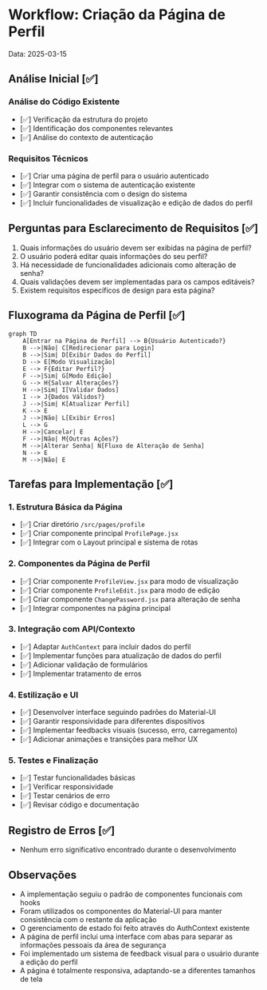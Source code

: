 # Workflow: Criação da Página de Perfil

Data: 2025-03-15

## Análise Inicial [✅]

### Análise do Código Existente

- [✅] Verificação da estrutura do projeto
- [✅] Identificação dos componentes relevantes
- [✅] Análise do contexto de autenticação

### Requisitos Técnicos

- [✅] Criar uma página de perfil para o usuário autenticado
- [✅] Integrar com o sistema de autenticação existente
- [✅] Garantir consistência com o design do sistema
- [✅] Incluir funcionalidades de visualização e edição de dados do perfil

## Perguntas para Esclarecimento de Requisitos [✅]

1. Quais informações do usuário devem ser exibidas na página de perfil?
2. O usuário poderá editar quais informações do seu perfil?
3. Há necessidade de funcionalidades adicionais como alteração de senha?
4. Quais validações devem ser implementadas para os campos editáveis?
5. Existem requisitos específicos de design para esta página?

## Fluxograma da Página de Perfil [✅]

```mermaid
graph TD
    A[Entrar na Página de Perfil] --> B{Usuário Autenticado?}
    B -->|Não| C[Redirecionar para Login]
    B -->|Sim| D[Exibir Dados do Perfil]
    D --> E[Modo Visualização]
    E --> F{Editar Perfil?}
    F -->|Sim| G[Modo Edição]
    G --> H{Salvar Alterações?}
    H -->|Sim| I[Validar Dados]
    I --> J{Dados Válidos?}
    J -->|Sim| K[Atualizar Perfil]
    K --> E
    J -->|Não| L[Exibir Erros]
    L --> G
    H -->|Cancelar| E
    F -->|Não| M{Outras Ações?}
    M -->|Alterar Senha| N[Fluxo de Alteração de Senha]
    N --> E
    M -->|Não| E
```

## Tarefas para Implementação [✅]

### 1. Estrutura Básica da Página

- [✅] Criar diretório `/src/pages/profile`
- [✅] Criar componente principal `ProfilePage.jsx`
- [✅] Integrar com o Layout principal e sistema de rotas

### 2. Componentes da Página de Perfil

- [✅] Criar componente `ProfileView.jsx` para modo de visualização
- [✅] Criar componente `ProfileEdit.jsx` para modo de edição
- [✅] Criar componente `ChangePassword.jsx` para alteração de senha
- [✅] Integrar componentes na página principal

### 3. Integração com API/Contexto

- [✅] Adaptar `AuthContext` para incluir dados do perfil
- [✅] Implementar funções para atualização de dados do perfil
- [✅] Adicionar validação de formulários
- [✅] Implementar tratamento de erros

### 4. Estilização e UI

- [✅] Desenvolver interface seguindo padrões do Material-UI
- [✅] Garantir responsividade para diferentes dispositivos
- [✅] Implementar feedbacks visuais (sucesso, erro, carregamento)
- [✅] Adicionar animações e transições para melhor UX

### 5. Testes e Finalização

- [✅] Testar funcionalidades básicas
- [✅] Verificar responsividade
- [✅] Testar cenários de erro
- [✅] Revisar código e documentação

## Registro de Erros [✅]

- Nenhum erro significativo encontrado durante o desenvolvimento

## Observações

- A implementação seguiu o padrão de componentes funcionais com hooks
- Foram utilizados os componentes do Material-UI para manter consistência com o restante da aplicação
- O gerenciamento de estado foi feito através do AuthContext existente
- A página de perfil inclui uma interface com abas para separar as informações pessoais da área de segurança
- Foi implementado um sistema de feedback visual para o usuário durante a edição do perfil
- A página é totalmente responsiva, adaptando-se a diferentes tamanhos de tela
